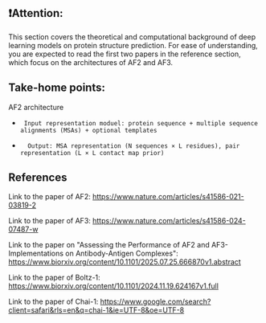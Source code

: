 ## ❗️Attention: 

This section covers the theoretical and computational background of deep learning models on protein structure prediction. For ease of understanding, you are expected to read the first two papers in the reference section, which focus on the architectures of AF2 and AF3.

## Take-home points:

AF2 architecture
  -      Input representation moduel: protein sequence + multiple sequence alignments (MSAs) + optional templates
  -       Output: MSA representation (N sequences × L residues), pair representation (L × L contact map prior)
    
        


## References

Link to the paper of AF2: https://www.nature.com/articles/s41586-021-03819-2

Link to the paper of AF3: https://www.nature.com/articles/s41586-024-07487-w

Link to the paper on "Assessing the Performance of AF2 and AF3-Implementations on Antibody-Antigen Complexes": https://www.biorxiv.org/content/10.1101/2025.07.25.666870v1.abstract

Link to the paper of Boltz-1: https://www.biorxiv.org/content/10.1101/2024.11.19.624167v1.full

Link to the paper of Chai-1: https://www.google.com/search?client=safari&rls=en&q=chai-1&ie=UTF-8&oe=UTF-8
